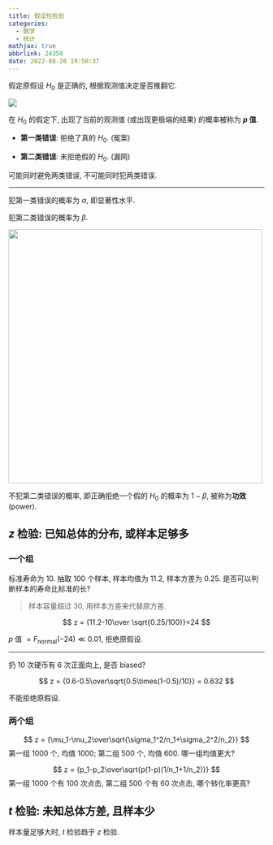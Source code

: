 ```yaml
---
title: 假设性检验
categories:
  - 数学
  - 统计
mathjax: true
abbrlink: 24350
date: 2022-08-26 19:50:37
---
```

假定原假设 $H_0$ 是正确的, 根据观测值决定是否推翻它.

<!--more-->

<img src='tails.png'>

在 $H_0$ 的假定下, 出现了当前的观测值 (或出现更极端的结果) 的概率被称为 **$p$ 值**.

- **第一类错误**: 拒绝了真的 $H_0$. (冤案)

- **第二类错误**: 未拒绝假的 $H_0$. (漏网)

可能同时避免两类错误, 不可能同时犯两类错误.

---

犯第一类错误的概率为 $\alpha$, 即显著性水平.

犯第二类错误的概率为 $\beta$. 

<img src='H01.png' width="500">

不犯第二类错误的概率, 即正确拒绝一个假的 $H_0$ 的概率为 $1-\beta$, 被称为**功效** (power).

## $z$ 检验: 已知总体的分布, 或样本足够多

### 一个组

标准寿命为 $10$. 抽取 $100$ 个样本, 样本均值为 $11.2$, 样本方差为 $0.25$. 是否可以判断样本的寿命比标准的长?

> 样本容量超过 $30$, 用样本方差来代替原方差.

$$
z = {11.2-10\over \sqrt{0.25/100}}=24
$$

$p$ 值 $=F_{\text {normal}}(-24)\ll 0.01$, 拒绝原假设.

---

扔 $10$ 次硬币有 $6$ 次正面向上, 是否 biased?

$$
z = {0.6-0.5\over\sqrt{0.5\times(1-0.5)/10}} = 0.632
$$

不能拒绝原假设.

### 两个组

$$
z = {\mu_1-\mu_2\over\sqrt{\sigma_1^2/n_1+\sigma_2^2/n_2}}
$$
第一组 $1000$ 个, 均值 $1000$; 第二组 $500$ 个, 均值 $600$. 哪一组均值更大?

$$
z = {p_1-p_2\over\sqrt{p(1-p)(1/n_1+1/n_2)}}
$$
第一组 $1000$ 个有 $100$ 次点击, 第二组 $500$ 个有 $60$ 次点击, 哪个转化率更高?

## $t$ 检验: 未知总体方差, 且样本少

样本量足够大时, $t$ 检验趋于 $z$ 检验.
